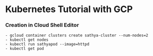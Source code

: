 # Kubernetes Tutorial with GCP

### Creation in Cloud Shell Editor
    - gcloud container clusters create sathya-cluster --num-nodes=2
    - kubectl get nodes
    - kubectl run sathyapod --image=httpd
    - kubectl get pod
